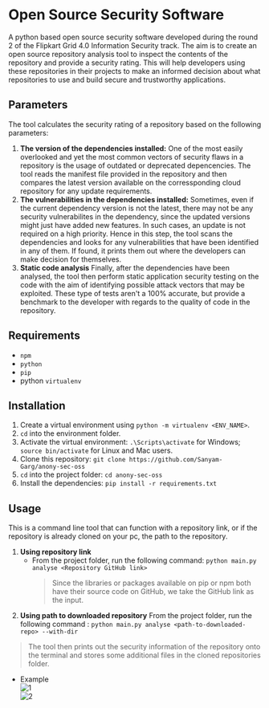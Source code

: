 # Open Source Security Software
A python based open source security software developed during the round 2 of the Flipkart Grid 4.0 Information Security track. The aim is to create an open source repository analysis tool to inspect the contents of the repository and provide a security rating. This will help developers using these repositories in their projects to make an informed decision about what repositories to use and build secure and trustworthy applications.

## Parameters
The tool calculates the security rating of a repository based on the following parameters:

1. **The version of the dependencies installed:**
One of the most easily overlooked and yet the most common vectors of security flaws in a repository is the usage of outdated or deprecated depencencies. The tool reads the manifest file provided in the repository and then compares the latest version available on the corressponding cloud repository for any update requirements.<br>
2. **The vulnerabilities in the dependencies installed:**
Sometimes, even if the current dependency version is not the latest, there may not be any security vulnerabilites in the dependency, since the updated versions might just have added new features. In such cases, an update is not required on a high priority. Hence in this step, the tool scans the dependencies and looks for any vulnerabilities that have been identified in any of them. If found, it prints them out where the developers can make decision for themselves.<br>
3. **Static code analysis**
Finally, after the dependencies have been analysed, the tool then perform static application security testing on the code with the aim of identifying possible attack vectors that may be exploited. These type of tests aren't a 100% accurate, but provide a benchmark to the developer with regards to the quality of code in the repository.

## Requirements
* `npm`
* `python`
* `pip`
* python `virtualenv`

## Installation
1. Create a virtual environment using `python -m virtualenv <ENV_NAME>`. 
2. `cd` into the environment folder.
3. Activate the virtual environment: `.\Scripts\activate` for Windows; `source bin/activate` for Linux and Mac users.
4. Clone this repository: `git clone https://github.com/Sanyam-Garg/anony-sec-oss`
5. `cd` into the project folder: `cd anony-sec-oss`
6. Install the dependencies: `pip install -r requirements.txt`

## Usage
This is a command line tool that can function with a repository link, or if the repository is already cloned on your pc, the path to the repository.
1. **Using repository link**
    * From the project folder, run the following command: `python main.py analyse <Repository GitHub link>`
        > Since the libraries or packages available on pip or npm both have their source code on GitHub, we take the GitHub link as the input.
2. **Using path to downloaded repository**
From the project folder, run the following command : `python main.py analyse <path-to-downloaded-repo> --with-dir`
>The tool then prints out the security information of the repository onto the terminal and stores some additional files in the cloned repositories folder.
* Example <br>
     ![1](https://drive.google.com/file/d/1N4oYMCrYE3Gqkd2M5nQt5as9r64-0o2R/view) <br>
     ![2](https://drive.google.com/file/d/1EeAE1nZbD7TD8BEfdffC9As0YCVpoK3_/view?usp=sharing)